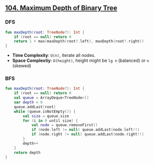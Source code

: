 ## [104. Maximum Depth of Binary Tree](https://leetcode.com/problems/maximum-depth-of-binary-tree/)

### DFS
```kotlin
fun maxDepth(root: TreeNode?): Int {
    if (root == null) return 0
    return 1 + max(maxDepth(root?.left), maxDepth(root?.right))
}
```

* **Time Complexity**: `O(n)`, iterate all nodes.
* **Space Complextiy**: `O(height)`, height might be `lg n` (balanced) or `n` (skewed)

### BFS
```kotlin
fun maxDepth(root: TreeNode?): Int {
    if (root == null) return 0
    val queue = ArrayDeque<TreeNode>()
    var depth = 0
    queue.addLast(root)
    while (queue.isNotEmpty()) {
        val size = queue.size
        for (i in 0 until size) {
            val node = queue.removeFirst()
            if (node.left != null) queue.addLast(node.left!!)
            if (node.right != null) queue.addLast(node.right!!)
        }
        depth++
    }
    return depth
}
```
